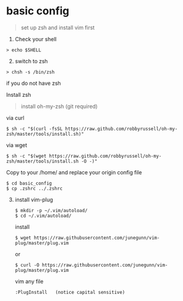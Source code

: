 # basic config

> set up zsh and install vim first

1. Check your shell

```
> echo $SHELL
```



2. switch to zsh

```
> chsh -s /bin/zsh
```

if you do not have zsh

Install zsh

> install oh-my-zsh 	(git required)

via curl

```
$ sh -c "$(curl -fsSL https://raw.github.com/robbyrussell/oh-my-zsh/master/tools/install.sh)"
```

via wget

```
$ sh -c "$(wget https://raw.github.com/robbyrussell/oh-my-zsh/master/tools/install.sh -O -)"
```



Copy to your /home/ and replace your origin config file

``` 
$ cd basic_config
$ cp .zshrc ../.zshrc
```



3. install vim-plug

   ```
   $ mkdir -p ~/.vim/autoload/
   $ cd ~/.vim/autoload/
   ```

   install

   ```
   $ wget https://raw.githubusercontent.com/junegunn/vim-plug/master/plug.vim
   ```

   or

   ```
   $ curl -O https://raw.githubusercontent.com/junegunn/vim-plug/master/plug.vim
   ```

   vim any file

   ```
   :PlugInstall   (notice capital sensitive)
   ```

   

   